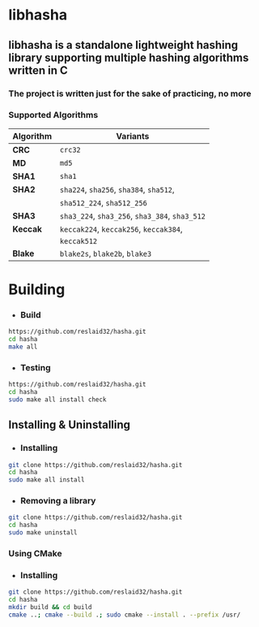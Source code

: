 # libhasha

## **libhasha is a standalone lightweight hashing library supporting multiple hashing algorithms written in C**

### **The project is written just for the sake of practicing, no more**

<!---
# Benchmark
   <div style="display: flex; gap: 10px;">
      <img src="./assets/bench/i5.7400-clang-2.0.4.png" alt="1M iters" width="400">
   </div>

# Benchmarks (2.0.0)
 - All
   <div style="display: flex; gap: 10px;">
      <img src="./assets/bench.1m-iter.png" alt="1M iters" width="400">
      <img src="./assets/bench.per-iter.png" alt="per iter" width="400">
   </div>

# Benchmarks (1.0.5)

 - SHA-2
   <div style="display: flex; gap: 10px;">
      <img src="./assets/sha256.png" alt="SHA-256 Benchmark" width="400">
      <img src="./assets/sha512.png" alt="SHA-512 Benchmark" width="400">
   </div>

 - SHA-3
   <div style="display: flex; gap: 10px;">
      <img src="./assets/sha3_256.png" alt="SHA3-256 Benchmark" width="400">
      <img src="./assets/sha3_512.png" alt="SHA3-512 Benchmark" width="400">
   </div>
-->

### Supported Algorithms

| **Algorithm** | **Variants**                                  |
|---------------|-----------------------------------------------|
| **CRC**       | `crc32`                                       |
| **MD**        | `md5`                                         |
| **SHA1**      | `sha1`                                        |
| **SHA2**      | `sha224`, `sha256`, `sha384`, `sha512`,       |
|               | `sha512_224`, `sha512_256`                    |
| **SHA3**      | `sha3_224`, `sha3_256`, `sha3_384`, `sha3_512`|
| **Keccak**    | `keccak224`, `keccak256`, `keccak384`,        |
|               | `keccak512`                                   |
| **Blake**     | `blake2s`, `blake2b`, `blake3`                |

# Building
   - ### **Build**
   ```bash
   https://github.com/reslaid32/hasha.git
   cd hasha
   make all
   ```

   - ### **Testing**
   ```bash
   https://github.com/reslaid32/hasha.git
   cd hasha
   sudo make all install check
   ```

## Installing & Uninstalling
   - ### **Installing**
   ```bash
   git clone https://github.com/reslaid32/hasha.git
   cd hasha
   sudo make all install
   ```

   - ### **Removing a library**
   ```bash
   git clone https://github.com/reslaid32/hasha.git
   cd hasha
   sudo make uninstall
   ```

### **Using CMake**
   - ### **Installing**
   ```bash
   git clone https://github.com/reslaid32/hasha.git
   cd hasha
   mkdir build && cd build
   cmake ..; cmake --build .; sudo cmake --install . --prefix /usr/
   ```